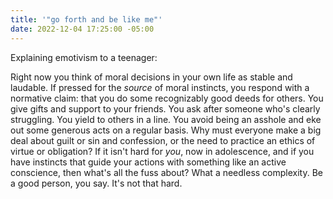 ```yaml
---
title: '"go forth and be like me"'
date: 2022-12-04 17:25:00 -05:00
---
```


Explaining emotivism to a teenager:

Right now you think of moral decisions in your own life as stable and laudable. If pressed for the *source* of moral instincts, you respond with a normative claim: that you do some recognizably good deeds for others. You give gifts and support to your friends. You ask after someone who's clearly struggling. You yield to others in a line. You avoid being an asshole and eke out some generous acts on a regular basis. Why must everyone make a big deal about guilt or sin and confession, or the need to practice an ethics of virtue or obligation? If it isn't hard for *you*, now in adolescence, and if you have instincts that guide your actions with something like an active conscience, then what's all the fuss about? What a needless complexity. Be a good person, you say. It's not that hard.

